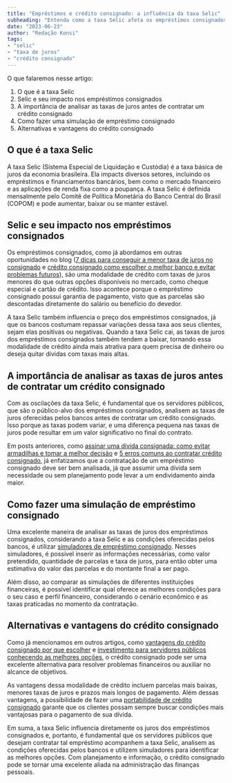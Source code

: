 ```yaml
---
title: "Empréstimos e crédito consignado: a influência da taxa Selic"
subheading: "Entenda como a taxa Selic afeta os empréstimos consignados e a importância de analisar as taxas de juros antes de contratar um crédito consignado"
date: "2023-06-23"
author: "Redação Konsi"
tags:
- "selic"
- "taxa de juros"
- "crédito consignado"
---
```


O que falaremos nesse artigo:
1. O que é a taxa Selic
2. Selic e seu impacto nos empréstimos consignados
3. A importância de analisar as taxas de juros antes de contratar um crédito consignado
4. Como fazer uma simulação de empréstimo consignado
5. Alternativas e vantagens do crédito consignado

## O que é a taxa Selic

A taxa Selic (Sistema Especial de Liquidação e Custódia) é a taxa básica de juros da economia brasileira. Ela impacts diversos setores, incluindo os empréstimos e financiamentos bancários, bem como o mercado financeiro e as aplicações de renda fixa como a poupança. A taxa Selic é definida mensalmente pelo Comitê de Política Monetária do Banco Central do Brasil (COPOM) e pode aumentar, baixar ou se manter estável.

## Selic e seu impacto nos empréstimos consignados

Os empréstimos consignados, como já abordamos em outras oportunidades no blog ([7 dicas para conseguir a menor taxa de juros no consignado](https://www.konsi.com.br/postagens/7-dicas-para-conseguir-a-menor-taxa-de-juros-no-consignado) e [crédito consignado como escolher o melhor banco e evitar problemas futuros](https://www.konsi.com.br/postagens/crdito-consignado-como-escolher-o-melhor-banco-e-evitar-problemas-futuros)), são uma modalidade de crédito com taxas de juros menores do que outras opções disponíveis no mercado, como cheque especial e cartão de crédito. Isso acontece porque o empréstimo consignado possui garantia de pagamento, visto que as parcelas são descontadas diretamente do salário ou benefício do devedor. 

A taxa Selic também influencia o preço dos empréstimos consignados, já que os bancos costumam repassar variações dessa taxa aos seus clientes, sejam elas positivas ou negativas. Quando a taxa Selic cai, as taxas de juros dos empréstimos consignados também tendem a baixar, tornando essa modalidade de crédito ainda mais atrativa para quem precisa de dinheiro ou deseja quitar dívidas com taxas mais altas.

## A importância de analisar as taxas de juros antes de contratar um crédito consignado

Com as oscilações da taxa Selic, é fundamental que os servidores públicos, que são o público-alvo dos empréstimos consignados, analisem as taxas de juros oferecidas pelos bancos antes de contratar um crédito consignado. Isso porque as taxas podem variar, e uma diferença pequena nas taxas de juros pode resultar em um valor significativo no final do contrato.

Em posts anteriores, como [assinar uma dívida consignada: como evitar armadilhas e tomar a melhor decisão](https://www.konsi.com.br/postagens/cuidados-ao-contratar-um-emprstimo-consignado-como-evitar-armadilhas-e-tomar-a-melhor-deciso) e [5 erros comuns ao contratar crédito consignado](https://www.konsi.com.br/postagens/5-erros-comuns-ao-contratar-credito-consignado), já enfatizamos que a contratação de um empréstimo consignado deve ser bem analisada, já que assumir uma dívida sem necessidade ou sem planejamento pode levar a um endividamento ainda maior.

## Como fazer uma simulação de empréstimo consignado

Uma excelente maneira de analisar as taxas de juros dos empréstimos consignados, considerando a taxa Selic e as condições oferecidas pelos bancos, é utilizar [simuladores de empréstimo consignado](https://www.konsi.com.br/postagens/simulacao-emprestimo-consignado). Nesses simuladores, é possível inserir as informações necessárias, como valor pretendido, quantidade de parcelas e taxa de juros, para então obter uma estimativa do valor das parcelas e do montante final a ser pago.

Além disso, ao comparar as simulações de diferentes instituições financeiras, é possível identificar qual oferece as melhores condições para o seu caso e perfil financeiro, considerando o cenário econômico e as taxas praticadas no momento da contratação. 

## Alternativas e vantagens do crédito consignado

Como já mencionamos em outros artigos, como [vantagens do crédito consignado por que escolher](https://www.konsi.com.br/postagens/vantagens-do-credito-consignado-por-que-escolher) e [investimento para servidores públicos conhecendo as melhores opções](https://www.konsi.com.br/postagens/investimento-para-servidores-pblicos-conhecendo-as-melhores-opes), o crédito consignado pode ser uma excelente alternativa para resolver problemas financeiros ou auxiliar no alcance de objetivos. 

As vantagens dessa modalidade de crédito incluem parcelas mais baixas, menores taxas de juros e prazos mais longos de pagamento. Além dessas vantagens, a possibilidade de fazer uma [portabilidade de crédito consignado](https://www.konsi.com.br/postagens/benefcios-da-portabilidade-de-crdito-consignado-para-servidores-pblicos) garante que os clientes possam sempre buscar condições mais vantajosas para o pagamento de sua dívida.

Em suma, a taxa Selic influencia diretamente os juros dos empréstimos consignados e, portanto, é fundamental que os servidores públicos que desejam contratar tal empréstimo acompanhem a taxa Selic, analisem as condições oferecidas pelos bancos e utilizem simuladores para identificar as melhores opções. Com planejamento e informação, o crédito consignado pode se tornar uma excelente aliada na administração das finanças pessoais.
